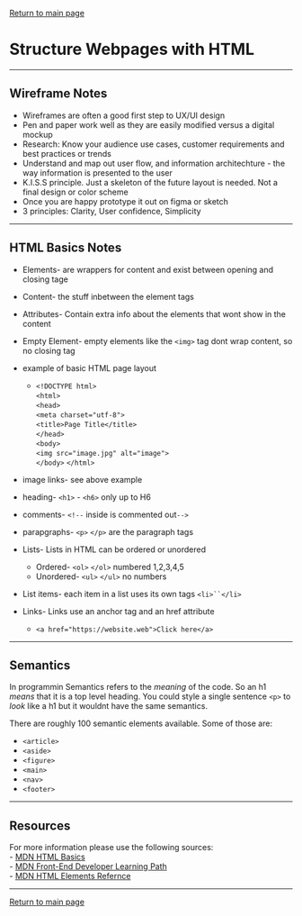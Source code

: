 [Return to main page](https://KrisDunning.github.io/reading-notes/)

# Structure Webpages with HTML

*****

## Wireframe Notes

- Wireframes are often a good first step to UX/UI design
- Pen and paper work well as they are easily modified versus a digital mockup
- Research: Know your audience use cases, customer requirements and best practices or trends
- Understand and map out user flow, and information architechture - the way information is presented to the user
- K.I.S.S principle. Just a skeleton of the future layout is needed. Not a final design or color scheme
- Once you are happy prototype it out on figma or sketch
- 3 principles: Clarity, User confidence, Simplicity

*****

## HTML Basics Notes

- Elements- are wrappers for content and exist between opening and closing tage
- Content- the stuff inbetween the element tags
- Attributes- Contain extra info about the elements that wont show in the content
- Empty Element- empty elements like the `<img>` tag dont wrap content, so no closing tag
- example of basic HTML page layout  
  - `<!DOCTYPE html>`  
        `<html>`  
        `<head>`  
        `<meta charset="utf-8">`  
        `<title>Page Title</title>`  
        `</head>`  
        `<body>`  
        `<img src="image.jpg" alt="image">`  
        `</body>`
        `</html>`  

- image links- see above example
- heading- `<h1>` - `<h6>`  only up to H6
- comments- `<!--` inside is commented out`-->`
- parapgraphs- `<p>` `</p>` are the paragraph tags  
- Lists- Lists in HTML can be ordered or unordered 
  - Ordered- `<ol>` `</ol>` numbered 1,2,3,4,5
  - Unordered- `<ul>` `</ul>` no numbers  
- List items- each item in a list uses its own tags `<li>``</li>`  
- Links- Links use an anchor tag and an href attribute
  - `<a href="https://website.web">Click here</a>`

*****

## Semantics

In programmin Semantics refers to the *meaning* of the code. So an h1 *means* that it is a top level heading. You could style a single sentence `<p>` to *look* like a h1 but it wouldnt have the same semantics.

There are roughly 100 semantic elements available. Some of those are:

- `<article>`
- `<aside>`
- `<figure>`
- `<main>`
- `<nav>`
- `<footer>`

*****

## Resources

For more information please use the following sources:  
    -   <a href="https://developer.mozilla.org/en-US/docs/Learn/Getting_started_with_the_web/HTML_basics">MDN HTML Basics</a>  
    -   <a href="https://developer.mozilla.org/en-US/docs/Learn/Front-end_web_developer">MDN Front-End Developer Learning Path</a>  
    -   <a href="https://developer.mozilla.org/en-US/docs/Web/HTML/Element">MDN HTML Elements Refernce</a>  

*****

[Return to main page](https://KrisDunning.github.io/reading-notes/)